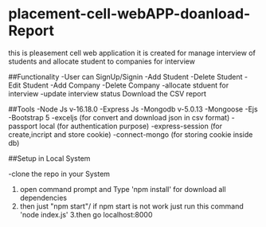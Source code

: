 # placement-cell-webAPP-doanload-Report
this is pleasement cell web application it is created for manage interview of students and allocate student to companies for interview

##Functionality
-User can SignUp/Signin
-Add Student 
-Delete Student 
-Edit Student 
-Add Company
-Delete Company
-allocate stduent for interview 
-update interview status 
Download the CSV report

##Tools 
-Node Js  v-16.18.0
-Express Js
-Mongodb  v-5.0.13
-Mongoose
-Ejs 
-Bootstrap 5
-exceljs (for convert and download json in csv format)
-passport local (for authentication purpose)
-express-session (for create,incript and store cookie)
-connect-mongo (for storing cookie inside db)



##Setup in Local System

-clone the repo in your System

1. open command prompt and Type 'npm install' for download all dependencies 
2. then just "npm start"/ if npm start is not work just run this command 'node index.js'
3.then go localhost:8000

